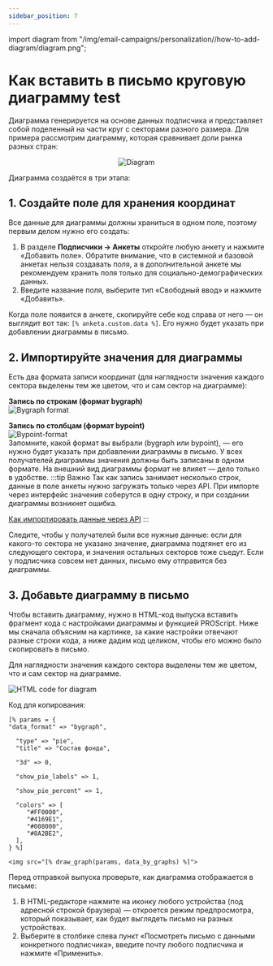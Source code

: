 ```yaml
---
sidebar_position: 7
---
```


import diagram from "/img/email-campaigns/personalization//how-to-add-diagram/diagram.png";

# Как вставить в письмо круговую диаграмму test

Диаграмма генерируется на основе данных подписчика и представляет собой поделенный на части круг с секторами разного размера. Для примера рассмотрим диаграмму, которая сравнивает доли рынка разных стран:

<p align="center">
    <img src={diagram} alt="Diagram" />
</p>

Диаграмма создаётся в три этапа:

## 1. Создайте поле для хранения координат

Все данные для диаграммы должны храниться в одном поле, поэтому первым делом нужно его создать:

1. В разделе **Подписчики → Анкеты** откройте любую анкету и нажмите «Добавить поле». Обратите внимание, что в системной и базовой анкетах нельзя создавать поля, а в дополнительной анкете мы рекомендуем хранить поля только для социально-демографических данных.
2. Введите название поля, выберите тип «Свободный ввод» и нажмите «Добавить».

Когда поле появится в анкете, скопируйте себе код справа от него — он выглядит вот так: `[% anketa.custom.data %]`. Его нужно будет указать при добавлении диаграммы в письмо.

## 2. Импортируйте значения для диаграммы

Есть два формата записи координат (для наглядности значения каждого сектора выделены тем же цветом, что и сам сектор на диаграмме):

**Запись по строкам (формат bygraph)**<br/>
![Bygraph format](/img/email-campaigns/personalization//how-to-add-diagram/bygraph-format.png) <br/>

**Запись по столбцам (формат bypoint)**<br/>
![Bypoint-format](/img/email-campaigns/personalization//how-to-add-diagram/bypoint-format.png) <br/>
Запомните, какой формат вы выбрали (bygraph или bypoint), — его нужно будет указать при добавлении диаграммы в письмо. У всех получателей диаграммы значения должны быть записаны в одном формате. На внешний вид диаграммы формат не влияет — дело только в удобстве.
:::tip Важно
Так как запись занимает несколько строк, данные в поле анкеты нужно загружать только через API. При импорте через интерфейс значения соберутся в одну строку, и при создании диаграммы возникнет ошибка.

[Как импортировать данные через API](https://sendsay.ru/api/api.html#C%D0%BE%D0%B7%D0%B4%D0%B0%D1%82%D1%8C-%D0%BF%D0%BE%D0%B4%D0%BF%D0%B8%D1%81%D1%87%D0%B8%D0%BA%D0%B0-%D0%9E%D0%B1%D0%BD%D0%BE%D0%B2%D0%B8%D1%82%D1%8C-%D0%B4%D0%B0%D0%BD%D0%BD%D1%8B%D0%B5-%D0%BF%D0%BE%D0%B4%D0%BF%D0%B8%D1%81%D1%87%D0%B8%D0%BA%D0%B0-%D0%9A%D0%94)
:::

Следите, чтобы у получателей были все нужные данные: если для какого-то сектора не указано значение, диаграмма подтянет его из следующего сектора, и значения остальных секторов тоже съедут. Если у подписчика совсем нет данных, письмо ему отправится без диаграммы.

## 3. Добавьте диаграмму в письмо

Чтобы вставить диаграмму, нужно в HTML-код выпуска вставить фрагмент кода с настройками диаграммы и функцией PROScript. Ниже мы сначала объясним на картинке, за какие настройки отвечают разные строки кода, а ниже дадим код целиком, чтобы его можно было скопировать в письмо.

Для наглядности значения каждого сектора выделены тем же цветом, что и сам сектор на диаграмме.

![HTML code for diagram](/img/email-campaigns/personalization//how-to-add-diagram/html-code-for-diagram.png) <br/>

Код для копирования:

```
[% params = {
"data_format" => "bygraph",

  "type" => "pie",
  "title" => "Состав фонда",

  "3d" => 0,

  "show_pie_labels" => 1,

  "show_pie_percent" => 1,

  "colors" => [
     "#FF0000",
     "#4169E1",
     "#008000",
     "#8A2BE2",
  ],
} %]

<img src="[% draw_graph(params, data_by_graphs) %]">
```

Перед отправкой выпуска проверьте, как диаграмма отображается в письме:

1. В HTML-редакторе нажмите на иконку любого устройства (под адресной строкой браузера) — откроется режим предпросмотра, который показывает, как будет выглядеть письмо на разных устройствах.
2. Выберите в столбике слева пункт «Посмотреть письмо с данными конкретного подписчика», введите почту любого подписчика и нажмите «Применить».
